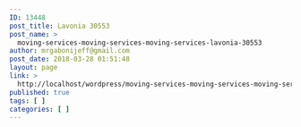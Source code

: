 ```yaml
---
ID: 13448
post_title: Lavonia 30553
post_name: >
  moving-services-moving-services-moving-services-lavonia-30553
author: mrgabonijeff@gmail.com
post_date: 2018-03-28 01:51:48
layout: page
link: >
  http://localhost/wordpress/moving-services-moving-services-moving-services-lavonia-30553/
published: true
tags: [ ]
categories: [ ]
---
```


